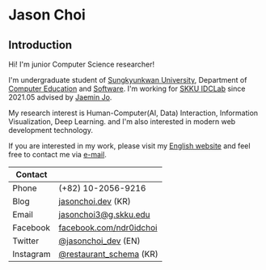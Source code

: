# Jason Choi

## Introduction

Hi! I'm junior Computer Science researcher! 

I'm undergraduate student of [Sungkyunkwan University](skku.edu), Department of [Computer Education](comedu.skku.edu) and [Software](cs.skku.edu). I'm working for [SKKU IDCLab](idclab.skku.edu) since 2021.05 advised by [Jaemin Jo](github.com/e-). 

My research interest is Human-Computer(AI, Data) Interaction, Information Visualization, Deep Learning. and I'm also interested in modern web development technology.

If you are interested in my work, please visit my [English website](me.jasonchoi.dev) and feel free to contact me via [e-mail](jasonchoi3@g.skku.edu). 

| Contact |  |
| --- | --- |
| Phone  | (+82) 10-2056-9216 |
| Blog | [jasonchoi.dev](https://jasonchoi.dev) (KR) |
| Email | [jasonchoi3@g.skku.edu](mailto:jasonchoi3@g.skku.edu) |
| Facebook | [facebook.com/ndr0idchoi](https://www.facebook.com/jasonchoi.dev/)
| Twitter  | [@jasonchoi_dev](https://twitter.com/jasonchoi_dev) (EN) |
| Instagram  | [@restaurant_schema](https://instagram.com/restaurant_schema) (KR) |
